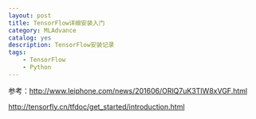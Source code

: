 ```yaml
---
layout: post
title: TensorFlow详细安装入门
category: MLAdvance
catalog: yes
description: TensorFlow安装记录
tags:
    - TensorFlow
    - Python
---
```


参考：http://www.leiphone.com/news/201606/ORlQ7uK3TIW8xVGF.html

http://tensorfly.cn/tfdoc/get_started/introduction.html

